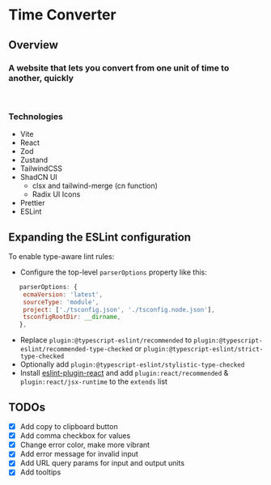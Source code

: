 # Time Converter

## Overview

### A website that lets you convert from one unit of time to another, quickly

<br />

### Technologies

- Vite
- React
- Zod
- Zustand
- TailwindCSS
- ShadCN UI
  - clsx and tailwind-merge (cn function)
  - Radix UI Icons
- Prettier
- ESLint

## Expanding the ESLint configuration

To enable type-aware lint rules:

- Configure the top-level `parserOptions` property like this:

```js
   parserOptions: {
    ecmaVersion: 'latest',
    sourceType: 'module',
    project: ['./tsconfig.json', './tsconfig.node.json'],
    tsconfigRootDir: __dirname,
   },
```

- Replace `plugin:@typescript-eslint/recommended` to `plugin:@typescript-eslint/recommended-type-checked` or `plugin:@typescript-eslint/strict-type-checked`
- Optionally add `plugin:@typescript-eslint/stylistic-type-checked`
- Install [eslint-plugin-react](https://github.com/jsx-eslint/eslint-plugin-react) and add `plugin:react/recommended` & `plugin:react/jsx-runtime` to the `extends` list

## TODOs

- [x] Add copy to clipboard button
- [x] Add comma checkbox for values
- [x] Change error color, make more vibrant
- [x] Add error message for invalid input
- [x] Add URL query params for input and output units
- [x] Add tooltips
